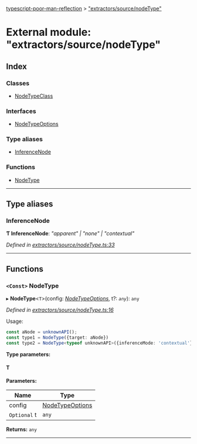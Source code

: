 [typescript-poor-man-reflection](../README.md) > ["extractors/source/nodeType"](../modules/_extractors_source_nodetype_.md)

# External module: "extractors/source/nodeType"

## Index

### Classes

* [NodeTypeClass](../classes/_extractors_source_nodetype_.nodetypeclass.md)

### Interfaces

* [NodeTypeOptions](../interfaces/_extractors_source_nodetype_.nodetypeoptions.md)

### Type aliases

* [InferenceNode](_extractors_source_nodetype_.md#inferencenode)

### Functions

* [NodeType](_extractors_source_nodetype_.md#nodetype)

---

## Type aliases

<a id="inferencenode"></a>

###  InferenceNode

**Ƭ InferenceNode**: *"apparent" \| "none" \| "contextual"*

*Defined in [extractors/source/nodeType.ts:33](https://github.com/cancerberoSgx/typescript-poor-man-reflection/blob/109bb8c/src/extractors/source/nodeType.ts#L33)*

___

## Functions

<a id="nodetype"></a>

### `<Const>` NodeType

▸ **NodeType**<`T`>(config: *[NodeTypeOptions](../interfaces/_extractors_source_nodetype_.nodetypeoptions.md)*, t?: *`any`*): `any`

*Defined in [extractors/source/nodeType.ts:16](https://github.com/cancerberoSgx/typescript-poor-man-reflection/blob/109bb8c/src/extractors/source/nodeType.ts#L16)*

Usage:

```ts
const aNode = unknownAPI();
const type1 = NodeType({target: aNode})
const type2 = NodeType<typeof unknownAPI>({inferenceMode: 'contextual'})
```

**Type parameters:**

#### T 
**Parameters:**

| Name | Type |
| ------ | ------ |
| config | [NodeTypeOptions](../interfaces/_extractors_source_nodetype_.nodetypeoptions.md) |
| `Optional` t | `any` |

**Returns:** `any`

___

